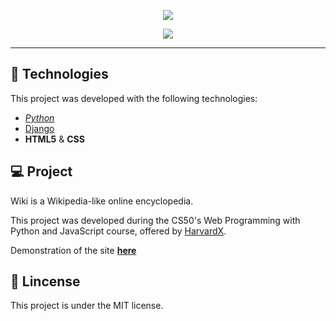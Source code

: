 <p align="center"><img src="https://github.com/Oliveira-Renato/me50/blob/web50/projects/2020/x/wiki/encyclopedia/static/encyclopedia/wikipedia.png"></p>
                                 
<p align="center"><img src="https://github.com/Oliveira-Renato/me50/blob/web50/projects/2020/x/wiki/encyclopedia/static/encyclopedia/readme-print.PNG"></p>

---------------------------------------

## :test_tube: Technologies
This project was developed with the following technologies:
* _[Python](https://www.python.org/)_
* [Django](https://www.djangoproject.com/)
* **HTML5** & **CSS**

## :computer: Project

Wiki is a Wikipedia-like online encyclopedia.

This project was developed during the  CS50's Web Programming with Python and JavaScript course, offered by [HarvardX](https://www.edx.org/).

Demonstration of the site **[here](https://www.youtube.com/watch?v=Tmq98_0XAQw&ab_channel=RenatoOliveira)**


## :scroll: Lincense

This project is under the MIT license. 
